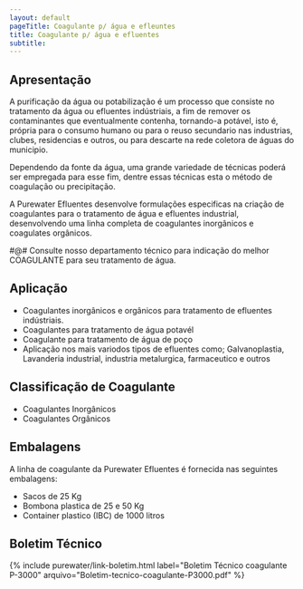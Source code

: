 ```yaml
---
layout: default
pageTitle: Coagulante p/ água e efleuntes
title: Coagulante p/ água e efluentes
subtitle: 
---
```


## Apresentação

A purificação da água ou potabilização é um processo que consiste no tratamento da água ou efluentes indústriais, a fim de remover os contaminantes que eventualmente contenha, tornando-a potável, isto é, própria para o consumo humano ou para o reuso secundario nas industrias, clubes, residencias e outros, ou para descarte na rede coletora de águas do municipio.

Dependendo da fonte da água, uma grande variedade de técnicas poderá ser empregada para esse fim, dentre essas técnicas esta o método de coagulação ou precipitação.

A Purewater Efluentes desenvolve formulações especificas na criação de coagulantes para o tratamento de água e efluentes industrial, desenvolvendo uma linha completa de coagulantes inorgânicos e coagulates orgânicos.

#@# Consulte nosso departamento técnico para indicação do melhor COAGULANTE para seu tratamento de água.

## Aplicação

- Coagulantes inorgânicos e orgânicos para tratamento de efluentes indústriais.
- Coagulantes para tratamento de água potavél
- Coagulante para tratamento de água de poço
- Aplicação nos mais variodos tipos de efluentes como; Galvanoplastia, Lavanderia industrial, industria metalurgica, farmaceutico e outros

## Classificação de Coagulante

- Coagulantes Inorgânicos
- Coagulantes Orgânicos

## Embalagens

A linha de coagulante da Purewater Efluentes é fornecida nas seguintes embalagens:

- Sacos de 25 Kg 
- Bombona plastica de 25 e 50 Kg
- Container plastico (IBC) de 1000 litros

## Boletim Técnico

{% include purewater/link-boletim.html 
   label="Boletim Técnico coagulante P-3000" 
   arquivo="Boletim-tecnico-coagulante-P3000.pdf" %}
   

